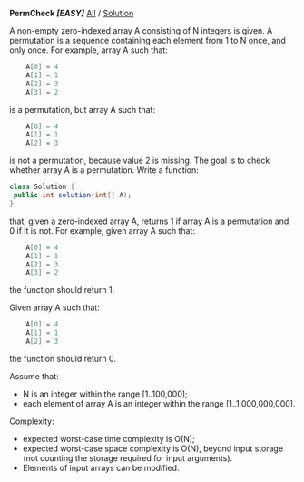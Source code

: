 __PermCheck *[EASY]*__				[All](../README.md) / [Solution](../Codility/src/train/counting_elements/PermCheck.java)

A non-empty zero-indexed array A consisting of N integers is given.
A permutation is a sequence containing each element from 1 to N once, and only once.
For example, array A such that:
```java
    A[0] = 4
    A[1] = 1
    A[2] = 3
    A[3] = 2
```
is a permutation, but array A such that:
```java
    A[0] = 4
    A[1] = 1
    A[2] = 3
```
is not a permutation, because value 2 is missing.
The goal is to check whether array A is a permutation.
Write a function:
```java
class Solution {
 public int solution(int[] A); 
}
```
that, given a zero-indexed array A, returns 1 if array A is a permutation and 0 if it is not.
For example, given array A such that:
```java
    A[0] = 4
    A[1] = 1
    A[2] = 3
    A[3] = 2
```
the function should return 1.

Given array A such that:
```java
    A[0] = 4
    A[1] = 1
    A[2] = 3
```
the function should return 0.

Assume that:

+ N is an integer within the range [1..100,000];
+ each element of array A is an integer within the range [1..1,000,000,000].

Complexity:

+ expected worst-case time complexity is O(N);
+ expected worst-case space complexity is O(N), beyond input storage (not counting the storage required for input arguments).
+ Elements of input arrays can be modified.